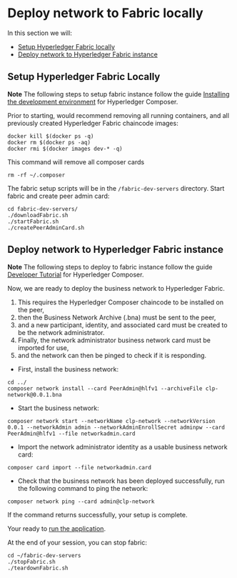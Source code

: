 # Deploy network to Fabric locally

In this section we will:
* [Setup Hyperledger Fabric locally](#setup-hyperledger-fabric-locally)
* [Deploy network to Hyperledger Fabric instance](#deploy-network-to-hyperledger-fabric-instance)

## Setup Hyperledger Fabric Locally

**Note** The following steps to setup fabric instance follow the guide [Installing the development environment](https://hyperledger.github.io/composer/latest/tutorials/developer-tutorial) for Hyperledger Composer.


Prior to starting, would recommend removing all running containers, and all previously created Hyperledger Fabric chaincode images:

```none
docker kill $(docker ps -q)
docker rm $(docker ps -aq)
docker rmi $(docker images dev-* -q)
```

This command will remove all composer cards
```
rm -rf ~/.composer
```

The fabric setup scripts will be in the `/fabric-dev-servers` directory. Start fabric and create peer admin card:

```
cd fabric-dev-servers/
./downloadFabric.sh
./startFabric.sh
./createPeerAdminCard.sh
```

## Deploy network to Hyperledger Fabric instance

**Note** The following steps to deploy to fabric instance follow the guide [Developer Tutorial](https://hyperledger.github.io/composer/latest/tutorials/developer-tutorial) for Hyperledger Composer.

Now, we are ready to deploy the business network to Hyperledger Fabric. 

1. This requires the Hyperledger Composer chaincode to be installed on the peer,
1. then the Business Network Archive (.bna) must be sent to the peer, 
1. and a new participant, identity, and associated card must be created to be the network administrator. 
1. Finally, the network administrator business network card must be imported for use, 
1. and the network can then be pinged to check if it is responding.

* First, install the business network:

```
cd ../
composer network install --card PeerAdmin@hlfv1 --archiveFile clp-network@0.0.1.bna
```

* Start the business network:

```
composer network start --networkName clp-network --networkVersion 0.0.1 --networkAdmin admin --networkAdminEnrollSecret adminpw --card PeerAdmin@hlfv1 --file networkadmin.card
```

* Import the network administrator identity as a usable business network card:
```
composer card import --file networkadmin.card
```

* Check that the business network has been deployed successfully, run the following command to ping the network:
```
composer network ping --card admin@clp-network
```


If the command returns successfully, your setup is complete.

Your ready to [run the application](../README.md#5-run-application).


At the end of your session, you can stop fabric:

```
cd ~/fabric-dev-servers
./stopFabric.sh
./teardownFabric.sh
```
